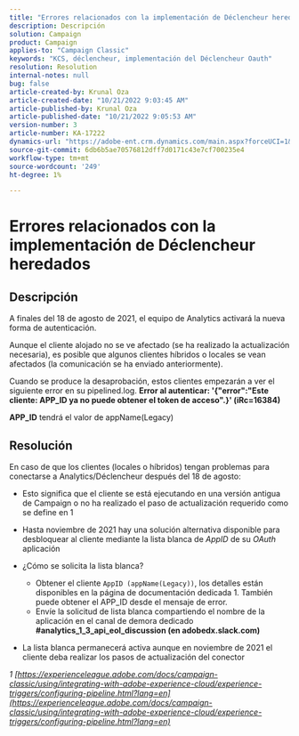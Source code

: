 ```yaml
---
title: "Errores relacionados con la implementación de Déclencheur heredados"
description: Descripción
solution: Campaign
product: Campaign
applies-to: "Campaign Classic"
keywords: "KCS, déclencheur, implementación del Déclencheur Oauth"
resolution: Resolution
internal-notes: null
bug: false
article-created-by: Krunal Oza
article-created-date: "10/21/2022 9:03:45 AM"
article-published-by: Krunal Oza
article-published-date: "10/21/2022 9:05:53 AM"
version-number: 3
article-number: KA-17222
dynamics-url: "https://adobe-ent.crm.dynamics.com/main.aspx?forceUCI=1&pagetype=entityrecord&etn=knowledgearticle&id=d63b333e-1f51-ed11-bba2-0022480867fb"
source-git-commit: 6db6b5ae70576812dff7d0171c43e7cf700235e4
workflow-type: tm+mt
source-wordcount: '249'
ht-degree: 1%

---
```


# Errores relacionados con la implementación de Déclencheur heredados

## Descripción


A finales del 18 de agosto de 2021, el equipo de Analytics activará la nueva forma de autenticación.

Aunque el cliente alojado no se ve afectado (se ha realizado la actualización necesaria), es posible que algunos clientes híbridos o locales se vean afectados (la comunicación se ha enviado anteriormente).

Cuando se produce la desaprobación, estos clientes empezarán a ver el siguiente error en su pipelined.log.
<b>Error al autenticar: &#39;{&quot;error&quot;:&quot;Este cliente: APP_ID ya no puede obtener el token de acceso&quot;.}&#39; (iRc=16384)</b>

<b>APP_ID</b> tendrá el valor de appName(Legacy)


## Resolución


En caso de que los clientes (locales o híbridos) tengan problemas para conectarse a Analytics/Déclencheur después del 18 de agosto:

- Esto significa que el cliente se está ejecutando en una versión antigua de Campaign o no ha realizado el paso de actualización requerido como se define en 1
- Hasta noviembre de 2021 hay una solución alternativa disponible para desbloquear al cliente mediante la lista blanca de *AppID* de su *OAuth* aplicación
- ¿Cómo se solicita la lista blanca?

   - Obtener el cliente `AppID (appName(Legacy))`, los detalles están disponibles en la página de documentación dedicada 1. También puede obtener el APP_ID desde el mensaje de error.
   - Envíe la solicitud de lista blanca compartiendo el nombre de la aplicación en el canal de demora dedicado <b>#analytics_1_3_api_eol_discussion (en adobedx.slack.com)</b>
- La lista blanca permanecerá activa aunque en noviembre de 2021 el cliente deba realizar los pasos de actualización del conector


*1 [https://experienceleague.adobe.com/docs/campaign-classic/using/integrating-with-adobe-experience-cloud/experience-triggers/configuring-pipeline.html?lang=en](https://experienceleague.adobe.com/docs/campaign-classic/using/integrating-with-adobe-experience-cloud/experience-triggers/configuring-pipeline.html?lang=en)*
